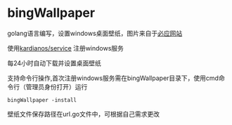 # bingWallpaper
golang语言编写，设置windows桌面壁纸，图片来自于[必应网站](https://cn.bing.com)  

使用[kardianos/service](https://github.com/kardianos/service/blob/master/example/runner/runner.json)
注册windows服务

每24小时自动下载并设置桌面壁纸

支持命令行操作,首次注册windows服务需在bingWallpaper目录下，使用cmd命令行（管理员身份打开）运行
```
bingWallpaper -install
```

壁纸文件保存路径在url.go文件中，可根据自己需求更改

